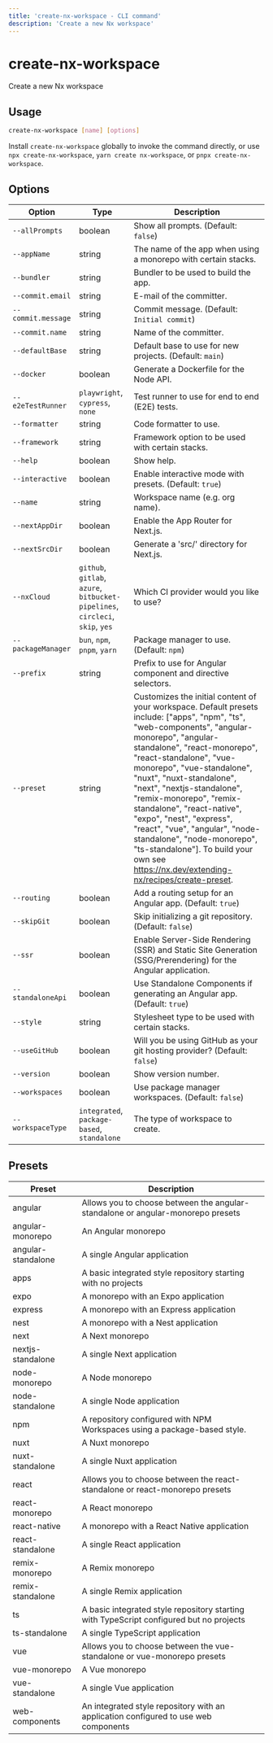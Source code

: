 ```yaml
---
title: 'create-nx-workspace - CLI command'
description: 'Create a new Nx workspace'
---
```


# create-nx-workspace

Create a new Nx workspace

## Usage

```bash
create-nx-workspace [name] [options]
```

Install `create-nx-workspace` globally to invoke the command directly, or use `npx create-nx-workspace`, `yarn create nx-workspace`, or `pnpx create-nx-workspace`.

## Options

| Option             | Type                                                                          | Description                                                                                                                                                                                                                                                                                                                                                                                                                                                                                                                             |
| ------------------ | ----------------------------------------------------------------------------- | --------------------------------------------------------------------------------------------------------------------------------------------------------------------------------------------------------------------------------------------------------------------------------------------------------------------------------------------------------------------------------------------------------------------------------------------------------------------------------------------------------------------------------------- |
| `--allPrompts`     | boolean                                                                       | Show all prompts. (Default: `false`)                                                                                                                                                                                                                                                                                                                                                                                                                                                                                                    |
| `--appName`        | string                                                                        | The name of the app when using a monorepo with certain stacks.                                                                                                                                                                                                                                                                                                                                                                                                                                                                          |
| `--bundler`        | string                                                                        | Bundler to be used to build the app.                                                                                                                                                                                                                                                                                                                                                                                                                                                                                                    |
| `--commit.email`   | string                                                                        | E-mail of the committer.                                                                                                                                                                                                                                                                                                                                                                                                                                                                                                                |
| `--commit.message` | string                                                                        | Commit message. (Default: `Initial commit`)                                                                                                                                                                                                                                                                                                                                                                                                                                                                                             |
| `--commit.name`    | string                                                                        | Name of the committer.                                                                                                                                                                                                                                                                                                                                                                                                                                                                                                                  |
| `--defaultBase`    | string                                                                        | Default base to use for new projects. (Default: `main`)                                                                                                                                                                                                                                                                                                                                                                                                                                                                                 |
| `--docker`         | boolean                                                                       | Generate a Dockerfile for the Node API.                                                                                                                                                                                                                                                                                                                                                                                                                                                                                                 |
| `--e2eTestRunner`  | `playwright`, `cypress`, `none`                                               | Test runner to use for end to end (E2E) tests.                                                                                                                                                                                                                                                                                                                                                                                                                                                                                          |
| `--formatter`      | string                                                                        | Code formatter to use.                                                                                                                                                                                                                                                                                                                                                                                                                                                                                                                  |
| `--framework`      | string                                                                        | Framework option to be used with certain stacks.                                                                                                                                                                                                                                                                                                                                                                                                                                                                                        |
| `--help`           | boolean                                                                       | Show help.                                                                                                                                                                                                                                                                                                                                                                                                                                                                                                                              |
| `--interactive`    | boolean                                                                       | Enable interactive mode with presets. (Default: `true`)                                                                                                                                                                                                                                                                                                                                                                                                                                                                                 |
| `--name`           | string                                                                        | Workspace name (e.g. org name).                                                                                                                                                                                                                                                                                                                                                                                                                                                                                                         |
| `--nextAppDir`     | boolean                                                                       | Enable the App Router for Next.js.                                                                                                                                                                                                                                                                                                                                                                                                                                                                                                      |
| `--nextSrcDir`     | boolean                                                                       | Generate a 'src/' directory for Next.js.                                                                                                                                                                                                                                                                                                                                                                                                                                                                                                |
| `--nxCloud`        | `github`, `gitlab`, `azure`, `bitbucket-pipelines`, `circleci`, `skip`, `yes` | Which CI provider would you like to use?                                                                                                                                                                                                                                                                                                                                                                                                                                                                                                |
| `--packageManager` | `bun`, `npm`, `pnpm`, `yarn`                                                  | Package manager to use. (Default: `npm`)                                                                                                                                                                                                                                                                                                                                                                                                                                                                                                |
| `--prefix`         | string                                                                        | Prefix to use for Angular component and directive selectors.                                                                                                                                                                                                                                                                                                                                                                                                                                                                            |
| `--preset`         | string                                                                        | Customizes the initial content of your workspace. Default presets include: ["apps", "npm", "ts", "web-components", "angular-monorepo", "angular-standalone", "react-monorepo", "react-standalone", "vue-monorepo", "vue-standalone", "nuxt", "nuxt-standalone", "next", "nextjs-standalone", "remix-monorepo", "remix-standalone", "react-native", "expo", "nest", "express", "react", "vue", "angular", "node-standalone", "node-monorepo", "ts-standalone"]. To build your own see https://nx.dev/extending-nx/recipes/create-preset. |
| `--routing`        | boolean                                                                       | Add a routing setup for an Angular app. (Default: `true`)                                                                                                                                                                                                                                                                                                                                                                                                                                                                               |
| `--skipGit`        | boolean                                                                       | Skip initializing a git repository. (Default: `false`)                                                                                                                                                                                                                                                                                                                                                                                                                                                                                  |
| `--ssr`            | boolean                                                                       | Enable Server-Side Rendering (SSR) and Static Site Generation (SSG/Prerendering) for the Angular application.                                                                                                                                                                                                                                                                                                                                                                                                                           |
| `--standaloneApi`  | boolean                                                                       | Use Standalone Components if generating an Angular app. (Default: `true`)                                                                                                                                                                                                                                                                                                                                                                                                                                                               |
| `--style`          | string                                                                        | Stylesheet type to be used with certain stacks.                                                                                                                                                                                                                                                                                                                                                                                                                                                                                         |
| `--useGitHub`      | boolean                                                                       | Will you be using GitHub as your git hosting provider? (Default: `false`)                                                                                                                                                                                                                                                                                                                                                                                                                                                               |
| `--version`        | boolean                                                                       | Show version number.                                                                                                                                                                                                                                                                                                                                                                                                                                                                                                                    |
| `--workspaces`     | boolean                                                                       | Use package manager workspaces. (Default: `false`)                                                                                                                                                                                                                                                                                                                                                                                                                                                                                      |
| `--workspaceType`  | `integrated`, `package-based`, `standalone`                                   | The type of workspace to create.                                                                                                                                                                                                                                                                                                                                                                                                                                                                                                        |

## Presets

| Preset             | Description                                                                             |
| ------------------ | --------------------------------------------------------------------------------------- |
| angular            | Allows you to choose between the angular-standalone or angular-monorepo presets         |
| angular-monorepo   | An Angular monorepo                                                                     |
| angular-standalone | A single Angular application                                                            |
| apps               | A basic integrated style repository starting with no projects                           |
| expo               | A monorepo with an Expo application                                                     |
| express            | A monorepo with an Express application                                                  |
| nest               | A monorepo with a Nest application                                                      |
| next               | A Next monorepo                                                                         |
| nextjs-standalone  | A single Next application                                                               |
| node-monorepo      | A Node monorepo                                                                         |
| node-standalone    | A single Node application                                                               |
| npm                | A repository configured with NPM Workspaces using a package-based style.                |
| nuxt               | A Nuxt monorepo                                                                         |
| nuxt-standalone    | A single Nuxt application                                                               |
| react              | Allows you to choose between the react-standalone or react-monorepo presets             |
| react-monorepo     | A React monorepo                                                                        |
| react-native       | A monorepo with a React Native application                                              |
| react-standalone   | A single React application                                                              |
| remix-monorepo     | A Remix monorepo                                                                        |
| remix-standalone   | A single Remix application                                                              |
| ts                 | A basic integrated style repository starting with TypeScript configured but no projects |
| ts-standalone      | A single TypeScript application                                                         |
| vue                | Allows you to choose between the vue-standalone or vue-monorepo presets                 |
| vue-monorepo       | A Vue monorepo                                                                          |
| vue-standalone     | A single Vue application                                                                |
| web-components     | An integrated style repository with an application configured to use web components     |

